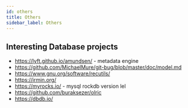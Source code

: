 ```yaml
---
id: others
title: Others
sidebar_label: Others
---
```


## Interesting Database projects

- https://lyft.github.io/amundsen/ - metadata engine
- https://github.com/MichaelMure/git-bug/blob/master/doc/model.md
- https://www.gnu.org/software/recutils/
- https://irmin.org/
- https://myrocks.io/ - mysql rockdb version lel
- https://github.com/buraksezer/olric
- https://dbdb.io/
